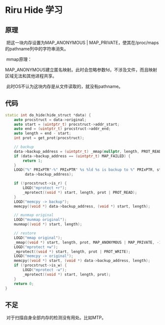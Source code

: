 # Riru Hide 学习

## 原理

​		把这一块内存设置为MAP_ANONYMOUS | MAP_PRIVATE，使其在/proc/maps的pathname列中的字符串消失。

​		mmap原理：

​	    MAP_ANONYMOUS建立匿名映射。此时会忽略参数fd，不涉及文件，而且映射区域无法和其他进程共享。

​		此时OS不认为这块内存是从文件读取的，就没有pathname。

## 代码

```c++
static int do_hide(hide_struct *data) {
    auto procstruct = data->original;
    auto start = (uintptr_t) procstruct->addr_start;
    auto end = (uintptr_t) procstruct->addr_end;
    auto length = end - start;
    int prot = get_prot(procstruct);

    // backup
    data->backup_address = (uintptr_t) _mmap(nullptr, length, PROT_READ | PROT_WRITE, MAP_ANONYMOUS | MAP_PRIVATE, -1, 0);
    if (data->backup_address == (uintptr_t) MAP_FAILED) {
        return 1;
    }
    LOGD("%" PRIxPTR"-%" PRIxPTR" %s %ld %s is backup to %" PRIxPTR, start, end, procstruct->perm, procstruct->offset, procstruct->pathname,
         data->backup_address);

    if (!procstruct->is_r) {
        LOGD("mprotect +r");
        _mprotect((void *) start, length, prot | PROT_READ);
    }
    LOGD("memcpy -> backup");
    memcpy((void *) data->backup_address, (void *) start, length);

    // munmap original
    LOGD("munmap original");
    munmap((void *) start, length);

    // restore
    LOGD("mmap original");
    _mmap((void *) start, length, prot, MAP_ANONYMOUS | MAP_PRIVATE, -1, 0);
    LOGD("mprotect +w");
    _mprotect((void *) start, length, prot | PROT_WRITE);
    LOGD("memcpy -> original");
    memcpy((void *) start, (void *) data->backup_address, length);
    if (!procstruct->is_w) {
        LOGD("mprotect -w");
        _mprotect((void *) start, length, prot);
    }
    return 0;
}

```



## 不足

​		对于扫描自身全部内存的检测没有用处。比如MTP。



